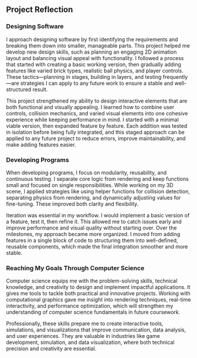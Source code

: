 <h2>Project Reflection</h2>

<h3>Designing Software</h3>
<p>
I approach designing software by first identifying the requirements and breaking them down into smaller, manageable parts. This project helped me develop new design skills, such as planning an engaging 2D animation layout and balancing visual appeal with functionality. I followed a process that started with creating a basic working version, then gradually adding features like varied brick types, realistic ball physics, and player controls. These tactics—planning in stages, building in layers, and testing frequently—are strategies I can apply to any future work to ensure a stable and well-structured result.
</p>
<p>
This project strengthened my ability to design interactive elements that are both functional and visually appealing. I learned how to combine user controls, collision mechanics, and varied visual elements into one cohesive experience while keeping performance in mind. I started with a minimal viable version, then expanded feature by feature. Each addition was tested in isolation before being fully integrated, and this staged approach can be applied to any future project to reduce errors, improve maintainability, and make adding features easier.
</p>

<h3>Developing Programs</h3>
<p>
When developing programs, I focus on modularity, reusability, and continuous testing. I separate core logic from rendering and keep functions small and focused on single responsibilities. While working on my 3D scene, I applied strategies like using helper functions for collision detection, separating physics from rendering, and dynamically adjusting values for fine-tuning. These improved both clarity and flexibility.
</p>
<p>
Iteration was essential in my workflow. I would implement a basic version of a feature, test it, then refine it. This allowed me to catch issues early and improve performance and visual quality without starting over. Over the milestones, my approach became more organized. I moved from adding features in a single block of code to structuring them into well-defined, reusable components, which made the final integration smoother and more stable.
</p>

<h3>Reaching My Goals Through Computer Science</h3>
<p>
Computer science equips me with the problem-solving skills, technical knowledge, and creativity to design and implement impactful applications. It gives me tools to tackle both practical and innovative projects. Working with computational graphics gave me insight into rendering techniques, real-time interactivity, and performance optimization, which will strengthen my understanding of computer science fundamentals in future coursework.
</p>
<p>
Professionally, these skills prepare me to create interactive tools, simulations, and visualizations that improve communication, data analysis, and user experiences. They are valuable in industries like game development, simulation, and data visualization, where both technical precision and creativity are essential.
</p>
